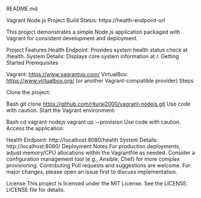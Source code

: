 README.md

Vagrant Node.js Project
Build Status: https://health-endpoint-url

This project demonstrates a simple Node.js application packaged with Vagrant for consistent development and deployment.

Project Features
Health Endpoint: Provides system health status check at /health.
System Details: Displays core system information at /.
Getting Started
Prerequisites

Vagrant: https://www.vagrantup.com/
VirtualBox: https://www.virtualbox.org/ (or another Vagrant-compatible provider)
Steps

Clone the project:

Bash
git clone https://github.com/rituraj2000/vagrant-nodejs.git
Use code with caution.
Start the Vagrant environment:

Bash
cd vagrant-nodejs
vagrant up --provision 
Use code with caution.
Access the application:

Health Endpoint: http://localhost:8080/health
System Details: http://localhost:8080/
Deployment Notes
For production deployments, adjust memory/CPU allocations within the Vagrantfile as needed.
Consider a configuration management tool (e.g., Ansible, Chef) for more complex provisioning.
Contributing
Pull requests and suggestions are welcome. For major changes, please open an issue first to discuss implementation.

License
This project is licensed under the MIT License. See the LICENSE: LICENSE file for details.

